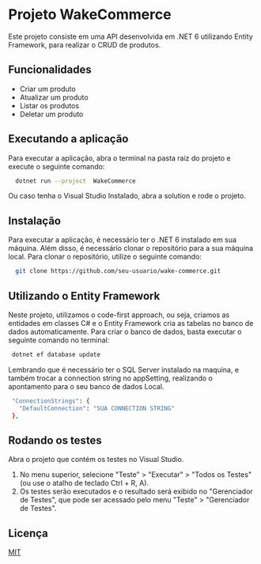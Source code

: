 
# Projeto WakeCommerce

Este projeto consiste em uma API desenvolvida em .NET 6 utilizando Entity Framework, para realizar o CRUD de produtos.




## Funcionalidades

- Criar um produto
- Atualizar um produto
- Listar os produtos
- Deletar um produto

## Executando a aplicação

Para executar a aplicação, abra o terminal na pasta raiz do projeto e execute o seguinte comando:

```bash
  dotnet run --project  WakeCommerce
```
Ou caso tenha o Visual Studio Instalado, abra a solution e rode o projeto.
## Instalação

Para executar a aplicação, é necessário ter o .NET 6 instalado em sua máquina. Além disso, é necessário clonar o repositório para a sua máquina local. Para clonar o repositório, utilize o seguinte comando:

```bash
  git clone https://github.com/seu-usuario/wake-commerce.git
```
    
## Utilizando o Entity Framework

 Neste projeto, utilizamos o code-first approach, ou seja, criamos as entidades em classes C# e o Entity Framework cria as tabelas no banco de dados automaticamente. Para criar o banco de dados, basta executar o seguinte comando no terminal:

 ```bash
  dotnet ef database update 
```

Lembrando que é necessário ter o SQL Server instalado na maquina, e também trocar a connection string no appSetting, realizando o apontamento para o seu banco de dados Local.


 ```bash
  "ConnectionStrings": {
    "DefaultConnection": "SUA CONNECTION STRING"
  },
```
## Rodando os testes

Abra o projeto que contém os testes no Visual Studio.

1. No menu superior, selecione "Teste" > "Executar" > "Todos os Testes" (ou use o atalho de teclado Ctrl + R, A).
2. Os testes serão executados e o resultado será exibido no "Gerenciador de Testes", que pode ser acessado pelo menu "Teste" > "Gerenciador de Testes".


## Licença

[MIT](https://choosealicense.com/licenses/mit/)

